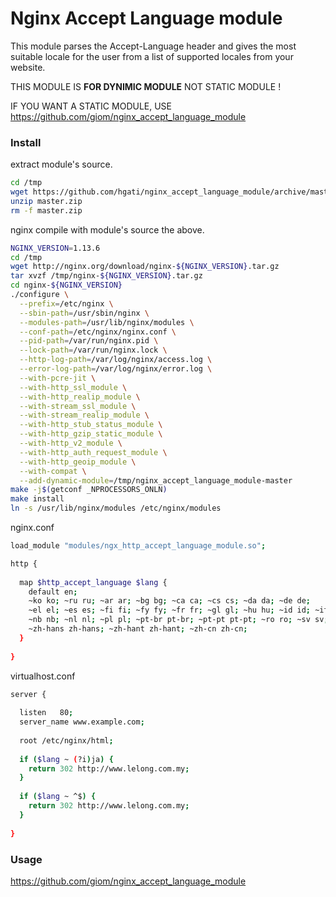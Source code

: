 # Nginx Accept Language module

This module parses the Accept-Language header and gives the most suitable locale for the user from a list of supported locales from your website.

THIS MODULE IS <b>FOR DYNIMIC MODULE</b> NOT STATIC MODULE ! 

IF YOU WANT A STATIC MODULE, USE https://github.com/giom/nginx_accept_language_module

### Install

extract module's source.
```sh
cd /tmp
wget https://github.com/hgati/nginx_accept_language_module/archive/master.zip
unzip master.zip
rm -f master.zip
```

nginx compile with module's source the above.
```sh
NGINX_VERSION=1.13.6
cd /tmp
wget http://nginx.org/download/nginx-${NGINX_VERSION}.tar.gz
tar xvzf /tmp/nginx-${NGINX_VERSION}.tar.gz
cd nginx-${NGINX_VERSION}
./configure \
  --prefix=/etc/nginx \
  --sbin-path=/usr/sbin/nginx \
  --modules-path=/usr/lib/nginx/modules \
  --conf-path=/etc/nginx/nginx.conf \
  --pid-path=/var/run/nginx.pid \
  --lock-path=/var/run/nginx.lock \
  --http-log-path=/var/log/nginx/access.log \
  --error-log-path=/var/log/nginx/error.log \
  --with-pcre-jit \
  --with-http_ssl_module \
  --with-http_realip_module \
  --with-stream_ssl_module \
  --with-stream_realip_module \
  --with-http_stub_status_module \
  --with-http_gzip_static_module \
  --with-http_v2_module \
  --with-http_auth_request_module \
  --with-http_geoip_module \
  --with-compat \
  --add-dynamic-module=/tmp/nginx_accept_language_module-master
make -j$(getconf _NPROCESSORS_ONLN)
make install
ln -s /usr/lib/nginx/modules /etc/nginx/modules
```

nginx.conf
```sh
load_module "modules/ngx_http_accept_language_module.so";

http {
  
  map $http_accept_language $lang {
    default en;
    ~ko ko; ~ru ru; ~ar ar; ~bg bg; ~ca ca; ~cs cs; ~da da; ~de de;
    ~el el; ~es es; ~fi fi; ~fy fy; ~fr fr; ~gl gl; ~hu hu; ~id id; ~it it; ~ja ja;
    ~nb nb; ~nl nl; ~pl pl; ~pt-br pt-br; ~pt-pt pt-pt; ~ro ro; ~sv sv; ~tr tr; ~uk uk;
    ~zh-hans zh-hans; ~zh-hant zh-hant; ~zh-cn zh-cn;
  }
  
}
```

virtualhost.conf
```sh
server {
  
  listen   80;
  server_name www.example.com;
  
  root /etc/nginx/html;
  
  if ($lang ~ (?i)ja) { 
    return 302 http://www.lelong.com.my;
  }
  
  if ($lang ~ ^$) {
    return 302 http://www.lelong.com.my;
  }
  
}
```

### Usage

https://github.com/giom/nginx_accept_language_module
